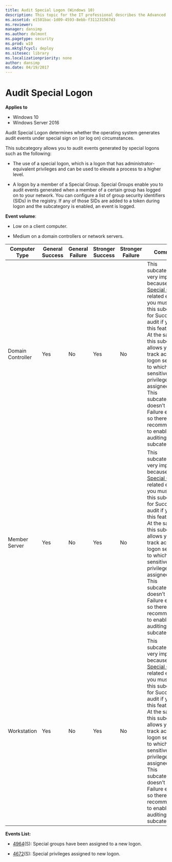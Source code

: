 ```yaml
---
title: Audit Special Logon (Windows 10)
description: This topic for the IT professional describes the Advanced Security Audit policy setting, Audit Special Logon, which determines whether the operating system generates audit events under special sign on (or log on) circumstances.
ms.assetid: e1501bac-1d09-4593-8ebb-f311231567d3
ms.reviewer: 
manager: dansimp
ms.author: dolmont
ms.pagetype: security
ms.prod: w10
ms.mktglfcycl: deploy
ms.sitesec: library
ms.localizationpriority: none
author: dansimp
ms.date: 04/19/2017
---
```


# Audit Special Logon

**Applies to**
-   Windows 10
-   Windows Server 2016


Audit Special Logon determines whether the operating system generates audit events under special sign on (or log on) circumstances.

This subcategory allows you to audit events generated by special logons such as the following:

-   The use of a special logon, which is a logon that has administrator-equivalent privileges and can be used to elevate a process to a higher level.

-   A logon by a member of a Special Group. Special Groups enable you to audit events generated when a member of a certain group has logged on to your network. You can configure a list of group security identifiers (SIDs) in the registry. If any of those SIDs are added to a token during logon and the subcategory is enabled, an event is logged.

**Event volume**:

-   Low on a client computer.

-   Medium on a domain controllers or network servers.

| Computer Type     | General Success | General Failure | Stronger Success | Stronger Failure | Comments                                                                                                                                                                                                                                                                                                                                                                                                                                                                                                                                           |
|-------------------|-----------------|-----------------|------------------|------------------|----------------------------------------------------------------------------------------------------------------------------------------------------------------------------------------------------------------------------------------------------------------------------------------------------------------------------------------------------------------------------------------------------------------------------------------------------------------------------------------------------------------------------------------------------|
| Domain Controller | Yes             | No              | Yes              | No               | This subcategory is very important because of [Special Groups](http://blogs.technet.com/b/askds/archive/2008/03/11/special-groups-auditing-via-group-policy-preferences.aspx) related events, you must enable this subcategory for Success audit if you use this feature.<br>At the same time this subcategory allows you to track account logon sessions to which sensitive privileges were assigned.<br>This subcategory doesn’t have Failure events, so there is no recommendation to enable Failure auditing for this subcategory. |
| Member Server     | Yes             | No              | Yes              | No               | This subcategory is very important because of [Special Groups](http://blogs.technet.com/b/askds/archive/2008/03/11/special-groups-auditing-via-group-policy-preferences.aspx) related events, you must enable this subcategory for Success audit if you use this feature.<br>At the same time this subcategory allows you to track account logon sessions to which sensitive privileges were assigned.<br>This subcategory doesn’t have Failure events, so there is no recommendation to enable Failure auditing for this subcategory. |
| Workstation       | Yes             | No              | Yes              | No               | This subcategory is very important because of [Special Groups](http://blogs.technet.com/b/askds/archive/2008/03/11/special-groups-auditing-via-group-policy-preferences.aspx) related events, you must enable this subcategory for Success audit if you use this feature.<br>At the same time this subcategory allows you to track account logon sessions to which sensitive privileges were assigned.<br>This subcategory doesn’t have Failure events, so there is no recommendation to enable Failure auditing for this subcategory. |

**Events List:**

-   [4964](event-4964.md)(S): Special groups have been assigned to a new logon.

-   [4672](event-4672.md)(S): Special privileges assigned to new logon.

